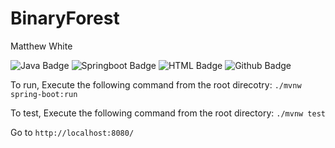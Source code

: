 # BinaryForest

Matthew White

![Java Badge](https://img.shields.io/badge/java-backend-informational?style=flat&logo=java&logoColor=yellow&color=yellow)
![Springboot Badge](https://img.shields.io/badge/SpringBoot-Framework-informational?style=flat&logo=spring&logoColor=green&color=green)
![HTML Badge](https://img.shields.io/badge/HTML/CSS-JS-informational?style=flat&logo=firefox&logoColor=blue&color=blue)
![Github Badge](https://img.shields.io/badge/GitHub-mattwhite180-informational?style=flat&logo=github&logoColor=black&color=black)

To run, Execute the following command from the root direcotry: `./mvnw spring-boot:run`

To test, Execute the following command from the root directory: `./mvnw test`

Go to `http://localhost:8080/`


